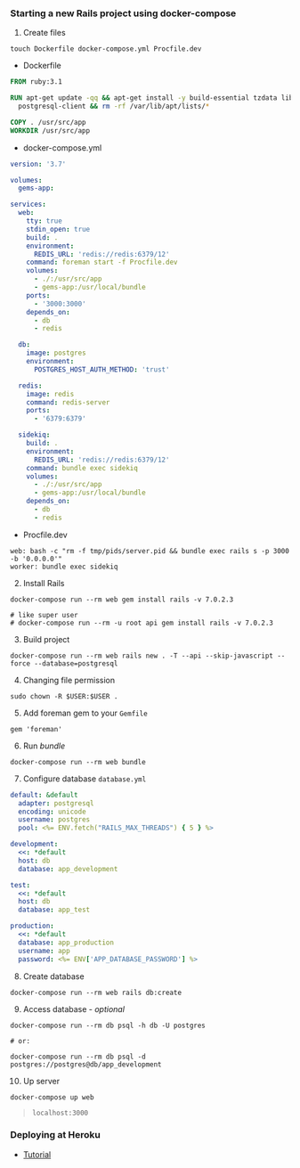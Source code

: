 ### Starting a new Rails project using docker-compose

1. Create files

```
touch Dockerfile docker-compose.yml Procfile.dev
```

* Dockerfile

```dockerfile
FROM ruby:3.1

RUN apt-get update -qq && apt-get install -y build-essential tzdata libpq-dev \
  postgresql-client && rm -rf /var/lib/apt/lists/*

COPY . /usr/src/app
WORKDIR /usr/src/app
```

* docker-compose.yml

```yml
version: '3.7'

volumes:
  gems-app:

services:
  web:
    tty: true
    stdin_open: true
    build: .
    environment:
      REDIS_URL: 'redis://redis:6379/12'
    command: foreman start -f Procfile.dev
    volumes:
      - ./:/usr/src/app
      - gems-app:/usr/local/bundle
    ports:
      - '3000:3000'
    depends_on:
      - db
      - redis

  db:
    image: postgres
    environment:
      POSTGRES_HOST_AUTH_METHOD: 'trust'

  redis:
    image: redis
    command: redis-server
    ports:
      - '6379:6379'

  sidekiq:
    build: .
    environment:
      REDIS_URL: 'redis://redis:6379/12'
    command: bundle exec sidekiq
    volumes:
      - ./:/usr/src/app
      - gems-app:/usr/local/bundle
    depends_on:
      - db
      - redis
```

* Procfile.dev

```
web: bash -c "rm -f tmp/pids/server.pid && bundle exec rails s -p 3000 -b '0.0.0.0'"
worker: bundle exec sidekiq
```

2. Install Rails

```
docker-compose run --rm web gem install rails -v 7.0.2.3

# like super user
# docker-compose run --rm -u root api gem install rails -v 7.0.2.3
```

3. Build project

```
docker-compose run --rm web rails new . -T --api --skip-javascript --force --database=postgresql
```

4. Changing file permission

```
sudo chown -R $USER:$USER .
```

5. Add foreman gem to your `Gemfile`

```
gem 'foreman'
```

6. Run *bundle*
```
docker-compose run --rm web bundle
```

7. Configure database `database.yml`

```yml
default: &default
  adapter: postgresql
  encoding: unicode
  username: postgres
  pool: <%= ENV.fetch("RAILS_MAX_THREADS") { 5 } %>

development:
  <<: *default
  host: db
  database: app_development

test:
  <<: *default
  host: db
  database: app_test

production:
  <<: *default
  database: app_production
  username: app
  password: <%= ENV['APP_DATABASE_PASSWORD'] %>
```

8. Create database

```
docker-compose run --rm web rails db:create
```

9. Access database - *optional*

```
docker-compose run --rm db psql -h db -U postgres

# or:

docker-compose run --rm db psql -d postgres://postgres@db/app_development
```

10. Up server

```
docker-compose up web
```

> `localhost:3000`

### Deploying at Heroku
- [Tutorial](https://devcenter.heroku.com/articles/getting-started-with-rails6)
